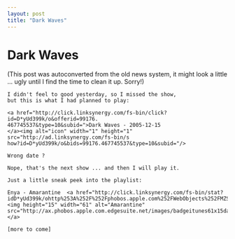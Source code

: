 ```yaml
---
layout: post
title: "Dark Waves"
---
```

<h1>Dark Waves</h1>
(This post was autoconverted from the old news system,
it might look a little ... ugly until I find the time
to clean it up.
Sorry!)

    I didn't feel to good yesterday, so I missed the show,
    but this is what I had planned to play:
    
    <a href="http://click.linksynergy.com/fs-bin/click?id=D*yUd399k/o&offerid=99176.
    467745537&type=10&subid=">Dark Waves - 2005-12-15
    </a><img alt="icon" width="1" height="1" src="http://ad.linksynergy.com/fs-bin/s
    how?id=D*yUd399k/o&bids=99176.467745537&type=10&subid="/>
    
    Wrong date ?
    
    Nope, that's the next show ... and then I will play it.
    
    Just a little sneak peek into the playlist:
    
    Enya - Amarantine  <a href="http://click.linksynergy.com/fs-bin/stat?idD*yUd399k/ohttp%253A%252F%252Fphobos.apple.com%252FWebObjects%252FMZStore.woa%252Fwa%252FviewAlbum%253FselectedItemId%253D96228990%2526playListId%253D96230582%2526s%253D143443%26partnerId%3D30"><img height="15" width="61" alt="Amarantine" src="http://ax.phobos.apple.com.edgesuite.net/images/badgeitunes61x15dark.gif"/></a>
    
    [more to come]
    
            

